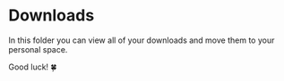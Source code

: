 # Downloads

In this folder you can view all of your downloads and move them to your personal space.

Good luck! 🍀
